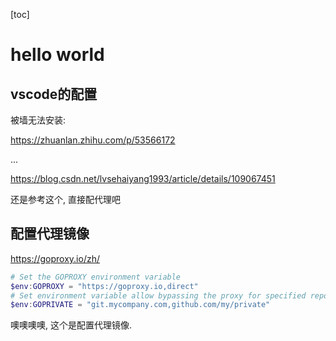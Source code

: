 [toc]

# hello world

## vscode的配置

被墙无法安装:

https://zhuanlan.zhihu.com/p/53566172

...

https://blog.csdn.net/lvsehaiyang1993/article/details/109067451

还是参考这个, 直接配代理吧

## 配置代理镜像

https://goproxy.io/zh/

```PowerShell 
# Set the GOPROXY environment variable
$env:GOPROXY = "https://goproxy.io,direct"
# Set environment variable allow bypassing the proxy for specified repos (optional)
$env:GOPRIVATE = "git.mycompany.com,github.com/my/private"
```

噢噢噢噢, 这个是配置代理镜像.


